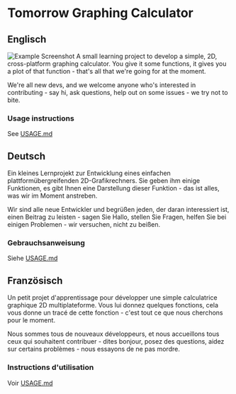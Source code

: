 # Tomorrow Graphing Calculator

## Englisch
![Example Screenshot](tomorrow_screenshot_usage.png)
A small learning project to develop a simple, 2D, cross-platform graphing calculator. You give it some functions, it gives you a plot of that function - that's all that we're going for at the moment.

We're all new devs, and we welcome anyone who's interested in contributing - say hi, ask questions, help out on some issues - we try not to bite.

### Usage instructions
See [USAGE.md](USAGE.md)


## Deutsch
Ein kleines Lernprojekt zur Entwicklung eines einfachen plattformübergreifenden 2D-Grafikrechners. Sie geben ihm einige Funktionen, es gibt Ihnen eine Darstellung dieser Funktion - das ist alles, was wir im Moment anstreben.

Wir sind alle neue Entwickler und begrüßen jeden, der daran interessiert ist, einen Beitrag zu leisten - sagen Sie Hallo, stellen Sie Fragen, helfen Sie bei einigen Problemen - wir versuchen, nicht zu beißen.

### Gebrauchsanweisung
Siehe [USAGE.md](USAGE.md)


## Französisch
Un petit projet d'apprentissage pour développer une simple calculatrice graphique 2D multiplateforme. Vous lui donnez quelques fonctions, cela vous donne un tracé de cette fonction - c'est tout ce que nous cherchons pour le moment.

Nous sommes tous de nouveaux développeurs, et nous accueillons tous ceux qui souhaitent contribuer - dites bonjour, posez des questions, aidez sur certains problèmes - nous essayons de ne pas mordre.

### Instructions d'utilisation
Voir [USAGE.md](USAGE.md)